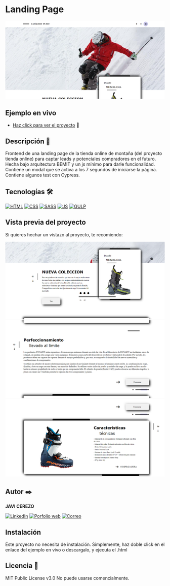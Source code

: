 # Landing Page
![Imagen del proyecto](https://raw.githubusercontent.com/javicerezo/landing-page/master/src/assets/img/landing.png)

## Ejemplo en vivo
- [Haz click para ver el proyecto](https://javicerezo.github.io/landing-page/) 🚀

## Descripción 📑
Frontend de una landing page de la tienda online de montaña (del proyecto tienda online) para captar leads y potenciales compradores en el futuro. Hecha bajo arquitectura BEMIT y un js mínimo para darle funcionalidad. Contiene un modal que se activa a los 7 segundos de iniciarse la página. Contiene algunos test con Cypress.

## Tecnologías 🛠
<!-- Iconos de https://github.com/alexandresanlim/Badges4-README.md-Profile -->
[![HTML](https://img.shields.io/badge/HTML5-E34F26?style=for-the-badge&logo=html5&logoColor=white)](https://es.wikipedia.org/wiki/HTML5)
[![CSS](https://img.shields.io/badge/CSS3-1572B6?style=for-the-badge&logo=css3&logoColor=white)](https://es.wikipedia.org/wiki/CSS)
[![SASS](https://img.shields.io/badge/Sass-CC6699?style=for-the-badge&logo=sass&logoColor=white)](https://es.wikipedia.org/wiki/Sass)
[![JS](https://img.shields.io/badge/JavaScript-F7DF1E?style=for-the-badge&logo=javascript&logoColor=black)](https://es.wikipedia.org/wiki/JavaScript)
[![GULP](https://img.shields.io/badge/Gulp-CF4647?style=for-the-badge&logo=gulp&logoColor=white)](https://es.wikipedia.org/wiki/Gulp)

## Vista previa del proyecto
Si quieres hechar un vistazo al proyecto, te recomiendo:

![Captura del proyecto](https://raw.githubusercontent.com/javicerezo/landing-page/master/src/assets/img/landing-2.png)
![Captura del proyecto](https://raw.githubusercontent.com/javicerezo/landing-page/master/src/assets/img/landing-3.png)
![Captura del proyecto](https://raw.githubusercontent.com/javicerezo/landing-page/master/src/assets/img/landing-4.png)

## Autor ✒️
**JAVI CEREZO**

[![LinkedIn](https://img.shields.io/badge/LinkedIn-0077B5?style=for-the-badge&logo=linkedin&logoColor=white)](https://www.linkedin.com/in/javicerezo/)
[![Porfolio web](https://img.shields.io/badge/website-000000?style=for-the-badge&logo=About.me&logoColor=white)](https://javicerezo.netlify.app/)
[![Correo](https://img.shields.io/badge/Gmail-D14836?style=for-the-badge&logo=gmail&logoColor=white)](<mailto:jc.webmob@gmail.com>)

## Instalación 
Este proyecto no necesita de instalación. Simplemente, haz doble click en el enlace del ejemplo en vivo o descargalo, y ejecuta el .html
  
## Licencia 📄
MIT Public License v3.0
No puede usarse comencialmente.